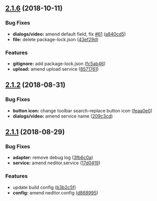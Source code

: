 <a name="2.1.6"></a>
## [2.1.6](https://github.com/notadd/neditor/compare/2.1.2...2.1.6) (2018-10-11)


### Bug Fixes

* **dialogs/video:** amend default field, fix [#61](https://github.com/notadd/neditor/issues/61) ([a840cd5](https://github.com/notadd/neditor/commit/a840cd5))
* **file:** delete package-lock.json ([43ef29d](https://github.com/notadd/neditor/commit/43ef29d))


### Features

* **gitignore:** add package-lock.json ([fc5ab46](https://github.com/notadd/neditor/commit/fc5ab46))
* **upload:** amend upload service ([8571761](https://github.com/notadd/neditor/commit/8571761))



<a name="2.1.2"></a>
## [2.1.2](https://github.com/notadd/neditor/compare/2.1.1...2.1.2) (2018-08-31)


### Bug Fixes

* **button icon:** change toolbar search-replace button icon ([feaa0e0](https://github.com/notadd/neditor/commit/feaa0e0))
* **dialogs/video:** amend service name ([209c3cd](https://github.com/notadd/neditor/commit/209c3cd))



<a name="2.1.1"></a>
## [2.1.1](https://github.com/notadd/neditor/compare/2.1.0...2.1.1) (2018-08-29)


### Bug Fixes

* **adapter:** remove debug log ([3fb6c0a](https://github.com/notadd/neditor/commit/3fb6c0a))
* **service:** amend neditor.service ([17d0419](https://github.com/notadd/neditor/commit/17d0419))


### Features

* update build config ([b3b2c5f](https://github.com/notadd/neditor/commit/b3b2c5f))
* **config:** amend neditor.config ([d868995](https://github.com/notadd/neditor/commit/d868995))



